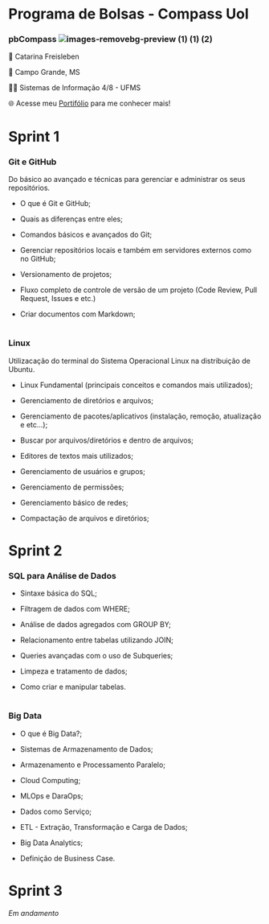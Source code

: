 #
# Programa de Bolsas - Compass Uol           

### pbCompass ![images-removebg-preview (1) (1) (2)](https://github.com/catarwnalud/pbCompass/assets/112534616/b449109c-3067-4acf-b922-c597c7bde9d2)

👋 Catarina Freisleben

📌 Campo Grande, MS

👩‍💻 Sistemas de Informação 4/8 - UFMS

🌐 Acesse meu [Portifólio](https://catarwnalud.github.io/) para me conhecer mais!

#
  # Sprint 1

   ### Git e GitHub
          
   Do básico ao avançado e técnicas para gerenciar e administrar os seus repositórios.
  
   - O que é Git e GitHub;
    
   - Quais as diferenças entre eles;

   - Comandos básicos e avançados do Git;

   - Gerenciar repositórios locais e também em servidores externos como no GitHub;

   - Versionamento de projetos;

   - Fluxo completo de controle de versão de um projeto (Code Review, Pull Request, Issues e etc.)

   - Criar documentos com Markdown;

# 

   ### Linux
   
   Utilizacação do terminal do Sistema Operacional Linux na distribuição de Ubuntu. 
   
   - Linux Fundamental (principais conceitos e comandos mais utilizados);

  - Gerenciamento de diretórios e arquivos;

  - Gerenciamento de pacotes/aplicativos (instalação, remoção, atualização e etc...);

  - Buscar por arquivos/diretórios e dentro de arquivos;

  - Editores de textos mais utilizados;

  - Gerenciamento de usuários e grupos;
    
  - Gerenciamento de permissões;

  - Gerenciamento básico de redes;

  - Compactação de arquivos e diretórios;

#

  # Sprint 2

  ### SQL para Análise de Dados

  - Sintaxe básica do SQL;
    
  - Filtragem de dados com WHERE;

  - Análise de dados agregados com GROUP BY;

  - Relacionamento entre tabelas utilizando JOIN;

  - Queries avançadas com o uso de Subqueries;

  - Limpeza e tratamento de dados;

  - Como criar e manipular tabelas.

#

  ### Big Data

  - O que é Big Data?;

  - Sistemas de Armazenamento de Dados;

  - Armazenamento e Processamento Paralelo;
    
  - Cloud Computing;

  - MLOps e DaraOps;
    
  - Dados como Serviço;
    
  - ETL - Extração, Transformação e Carga de Dados;
     
  - Big Data Analytics;

  - Definição de Business Case.
    
#

  # Sprint 3

   *Em andamento*

#






